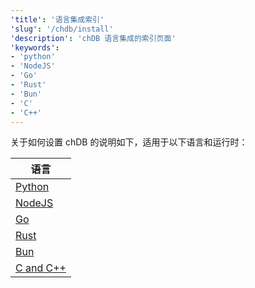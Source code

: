 ```yaml
---
'title': '语言集成索引'
'slug': '/chdb/install'
'description': 'chDB 语言集成的索引页面'
'keywords':
- 'python'
- 'NodeJS'
- 'Go'
- 'Rust'
- 'Bun'
- 'C'
- 'C++'
---
```


关于如何设置 chDB 的说明如下，适用于以下语言和运行时：

| 语言                                  |
|---------------------------------------|
| [Python](/chdb/install/python)  |
| [NodeJS](/chdb/install/nodejs)  |
| [Go](/chdb/install/go)          |
| [Rust](/chdb/install/rust)      |
| [Bun](/chdb/install/bun)        |
| [C and C++](/chdb/install/c)    |
